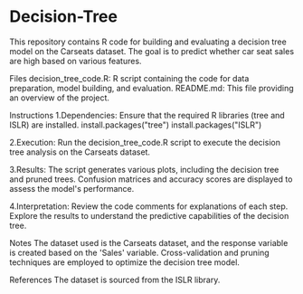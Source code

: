 # Decision-Tree
This repository contains R code for building and evaluating a decision tree model on the Carseats dataset. The goal is to predict whether car seat sales are high based on various features.

Files
decision_tree_code.R: R script containing the code for data preparation, model building, and evaluation.
README.md: This file providing an overview of the project.

Instructions
1.Dependencies:
Ensure that the required R libraries (tree and ISLR) are installed.
install.packages("tree")
install.packages("ISLR")

2.Execution:
Run the decision_tree_code.R script to execute the decision tree analysis on the Carseats dataset.

3.Results:
The script generates various plots, including the decision tree and pruned trees.
Confusion matrices and accuracy scores are displayed to assess the model's performance.

4.Interpretation:
Review the code comments for explanations of each step.
Explore the results to understand the predictive capabilities of the decision tree.

Notes
The dataset used is the Carseats dataset, and the response variable is created based on the 'Sales' variable.
Cross-validation and pruning techniques are employed to optimize the decision tree model.

References
The dataset is sourced from the ISLR library.
